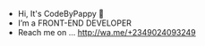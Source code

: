 -   Hi, It's CodeByPappy 👋
-  I’m a FRONT-END DEVELOPER
-  Reach me on ... http://wa.me/+2349024093249

<!---
KingPappy1/KingPappy1 is a ✨ special ✨ repository because its `README.md` (this file) appears on your GitHub profile.
You can click the Preview link to take a look at your changes.
--->
